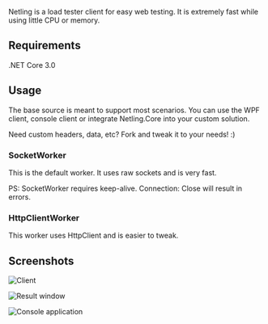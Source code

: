 Netling is a load tester client for easy web testing. It is extremely fast while using little CPU or memory.

## Requirements
.NET Core 3.0

## Usage

The base source is meant to support most scenarios. You can use the WPF client, console client or integrate Netling.Core into your custom solution.

Need custom headers, data, etc? Fork and tweak it to your needs! :)

### SocketWorker
This is the default worker. It uses raw sockets and is very fast.

PS: SocketWorker requires keep-alive. Connection: Close will result in errors.

### HttpClientWorker
This worker uses HttpClient and is easier to tweak.

## Screenshots

![Client](https://i.imgur.com/m8GQn94.png)

![Result window](https://i.imgur.com/xpxz22y.png)

![Console application](https://i.imgur.com/Quh4EWM.png)
